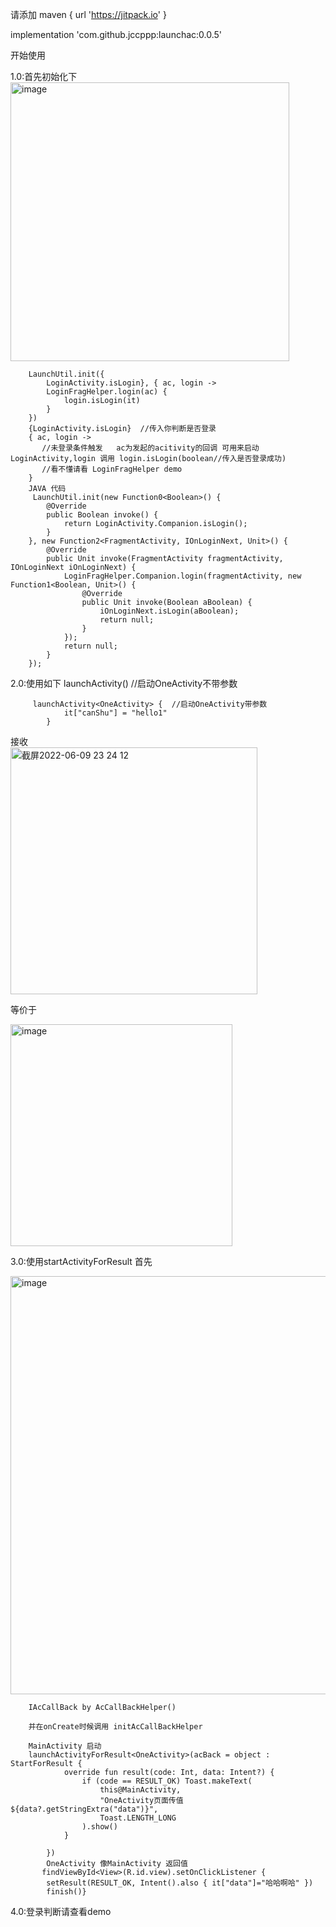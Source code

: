 请添加 maven { url 'https://jitpack.io' }

implementation 'com.github.jccppp:launchac:0.0.5'

开始使用

1.0:首先初始化下
<img width="446" alt="image" src="https://user-images.githubusercontent.com/28549918/172647110-8d5354f6-283e-4f04-bbfa-47c939606826.png">

        LaunchUtil.init({
            LoginActivity.isLogin}, { ac, login ->
            LoginFragHelper.login(ac) {
                login.isLogin(it)
            }
        })
        {LoginActivity.isLogin}  //传入你判断是否登录
        { ac, login ->
           //未登录条件触发   ac为发起的acitivity的回调 可用来启动LoginActivity,login 调用 login.isLogin(boolean//传入是否登录成功)
           //看不懂请看 LoginFragHelper demo
        }
        JAVA 代码
         LaunchUtil.init(new Function0<Boolean>() {
            @Override
            public Boolean invoke() {
                return LoginActivity.Companion.isLogin();
            }
        }, new Function2<FragmentActivity, IOnLoginNext, Unit>() {
            @Override
            public Unit invoke(FragmentActivity fragmentActivity, IOnLoginNext iOnLoginNext) {
                LoginFragHelper.Companion.login(fragmentActivity, new Function1<Boolean, Unit>() {
                    @Override
                    public Unit invoke(Boolean aBoolean) {
                        iOnLoginNext.isLogin(aBoolean);
                        return null;
                    }
                });
                return null;
            }
        });
        
2.0:使用如下
        launchActivity<OneActivity>()  //启动OneActivity不带参数
        
         launchActivity<OneActivity> {  //启动OneActivity带参数
                it["canShu"] = "hello1"
            }
  
接收       
<img width="395" alt="截屏2022-06-09 23 24 12" src="https://user-images.githubusercontent.com/28549918/172887718-7b02bc53-8b8a-47e5-aa47-0e6ed10f1f6c.png">

等价于
       
<img width="355" alt="image" src="https://user-images.githubusercontent.com/28549918/172887883-2d5873ae-2841-4035-aa61-9249d0362024.png">

        
3.0:使用startActivityForResult
首先
       
<img width="669" alt="image" src="https://user-images.githubusercontent.com/28549918/172888018-25d23ae6-9e9e-4bb5-b45e-5be0f6c511a5.png">
       
        IAcCallBack by AcCallBackHelper()
        
        并在onCreate时候调用 initAcCallBackHelper
        
        MainActivity 启动
        launchActivityForResult<OneActivity>(acBack = object : StartForResult {
                override fun result(code: Int, data: Intent?) {
                    if (code == RESULT_OK) Toast.makeText(
                        this@MainActivity,
                        "OneActivity页面传值${data?.getStringExtra("data")}",
                        Toast.LENGTH_LONG
                    ).show()
                }

            })
            OneActivity 像MainActivity 返回值
           findViewById<View>(R.id.view).setOnClickListener {
            setResult(RESULT_OK, Intent().also { it["data"]="哈哈啊哈" })
            finish()}
            
4.0:登录判断请查看demo
            
            
         
        
